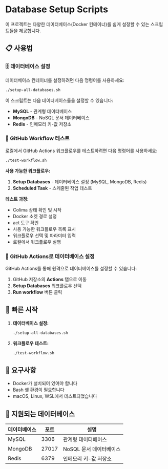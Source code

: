 # Database Setup Scripts

이 프로젝트는 다양한 데이터베이스(Docker 컨테이너)를 쉽게 설정할 수 있는 스크립트들을 제공합니다.

## 📋 사용법

### 🗄️ 데이터베이스 설정
데이터베이스 컨테이너를 설정하려면 다음 명령어를 사용하세요:

```bash
./setup-all-databases.sh
```

이 스크립트는 다음 데이터베이스들을 설정할 수 있습니다:
- **MySQL** - 관계형 데이터베이스
- **MongoDB** - NoSQL 문서 데이터베이스  
- **Redis** - 인메모리 키-값 저장소

### 🔄 GitHub Workflow 테스트
로컬에서 GitHub Actions 워크플로우를 테스트하려면 다음 명령어를 사용하세요:

```bash
./test-workflow.sh
```

**사용 가능한 워크플로우:**
1. **Setup Databases** - 데이터베이스 설정 (MySQL, MongoDB, Redis)
2. **Scheduled Task** - 스케줄된 작업 테스트

**테스트 과정:**
- Colima 상태 확인 및 시작
- Docker 소켓 경로 설정
- act 도구 확인
- 사용 가능한 워크플로우 목록 표시
- 워크플로우 선택 및 파라미터 입력
- 로컬에서 워크플로우 실행

### 🚀 GitHub Actions로 데이터베이스 설정
GitHub Actions를 통해 원격으로 데이터베이스를 설정할 수 있습니다:

1. GitHub 저장소의 **Actions** 탭으로 이동
2. **Setup Databases** 워크플로우 선택
3. **Run workflow** 버튼 클릭

## 🚀 빠른 시작

1. **데이터베이스 설정:**
   ```bash
   ./setup-all-databases.sh
   ```

2. **워크플로우 테스트:**
   ```bash
   ./test-workflow.sh
   ```

## 📝 요구사항

- Docker가 설치되어 있어야 합니다
- Bash 쉘 환경이 필요합니다
- macOS, Linux, WSL에서 테스트되었습니다

## 🔧 지원되는 데이터베이스

| 데이터베이스 | 포트 | 설명 |
|-------------|------|------|
| MySQL | 3306 | 관계형 데이터베이스 |
| MongoDB | 27017 | NoSQL 문서 데이터베이스 |
| Redis | 6379 | 인메모리 키-값 저장소 |
